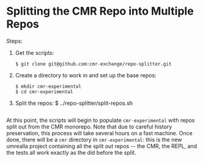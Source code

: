 # Splitting the CMR Repo into Multiple Repos

Steps:

1.  Get the scripts:
	```
	$ git clone git@github.com:cmr-exchange/repo-splitter.git
	```
1. Create a directory to work in and set up the base repos:
	```
	$ mkdir cmr-experimental
	$ cd cmr-experimental
	```
1. Split the repos:
	$ ../repo-splitter/split-repos.sh
	```

At this point, the scripts will begin to populate `cmr-experimental` with repos
split out from the CMR monorepo. Note that due to careful history preservation,
this process will take several hours on a fast machine. Once done, there will
be a `cmr` directory in `cmr-experimental`: this is the new umrealla project
containing all the split out repos -- the CMR, the REPL, and the tests all work
exactly as the did before the split.

